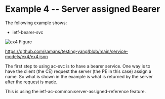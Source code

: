 # Example 4 -- Server assigned Bearer
The following example shows:

- ietf-bearer-svc

![ex4 Figure](https://github.com/samans/testing-yang/blob/main/service-models/ex4/ex4-diagram1.svg)

https://github.com/samans/testing-yang/blob/main/service-models/ex4/ex4.json

The first step to using ac-svc is to have a bearer service.
One way is to have the client (the CE) request the server (the PE in this case) assign a name.
So what is shown in the example is what is returned by the server after the request is made.

This is using the ietf-ac-common:server-assigned-reference feature.
